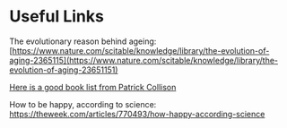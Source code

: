 # Useful Links

The evolutionary reason behind ageing:  [https://www.nature.com/scitable/knowledge/library/the-evolution-of-aging-2365115](https://www.nature.com/scitable/knowledge/library/the-evolution-of-aging-23651151)

[Here is a good book list from Patrick Collison](https://patrickcollison.com/bookshelf)

How to be happy, according to science: https://theweek.com/articles/770493/how-happy-according-science


